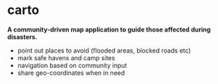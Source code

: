 # carto

**A community-driven map application to guide those affected during disasters.**

- point out places to avoid (flooded areas, blocked roads etc)
- mark safe havens and camp sites
- navigation based on community input
- share geo-coordinates when in need
